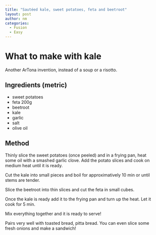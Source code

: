 ```yaml
---
title: "Sautéed kale, sweet potatoes, feta and beetroot"
layout: post
author: nm
categories:
  - Fusion
  - Easy
---
```

# What to make with kale

Another ArTona invention, instead of a soup or a risotto. 

## Ingredients (metric)

- sweet potatoes
- feta 200g
- beetroot 
- kale 
- garlic
- salt 
- olive oil 

## Method

Thinly slice the sweet potatoes (once peeled) and in a frying pan, heat some oil with a smashed garlic clove. Add the potato slices and cook on medium heat until it is ready. 

Cut the kale into small pieces and boil for approximatively 10 min or until stems are tender. 

Slice the beetroot into thin slices and cut the feta in small cubes. 

Once the kale is ready add it to the frying pan and turn up the heat. Let it cook for 5 min. 

Mix everything together and it is ready to serve!

Pairs very well with toasted bread, pitta bread. You can even slice some fresh onions and make a sandwich! 
